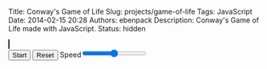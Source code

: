 Title: Conway's Game of Life
Slug: projects/game-of-life
Tags: JavaScript
Date: 2014-02-15 20:28
Authors: ebenpack
Description: Conway's Game of Life made with JavaScript.
Status: hidden

<div id="game" class="game">
    <canvas id="gol" style="border: 1px solid black;" width='600px' height='400px'></canvas>
    <div id="controls" class="controls">
        <button id="start">Start</button>
        <button id="reset">Reset</button>
        <label>Speed<input id="speed" type="range" min="1" max="100" value="50"></label>
    </div>
</div>
<script src="https://rawgithub.com/ebenpack/laboratory/master/JS/gameoflife/js/main.js"></script>